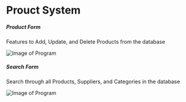 # Prouct System 

##### Product Form
 Features to Add, Update, and Delete Products from the database
 
![Image of Program](https://raw.githubusercontent.com/mrbru3/SkillsCompSQLexcercise/master/SQLWindowsForm/ProductSystem/ProductForm.png)
##### Search Form
Search through all Products, Suppliers, and Categories in the database

![Image of Program](https://raw.githubusercontent.com/mrbru3/SkillsCompSQLexcercise/master/SQLWindowsForm/EmployeeSystemV2/SearchEmployee.png)


